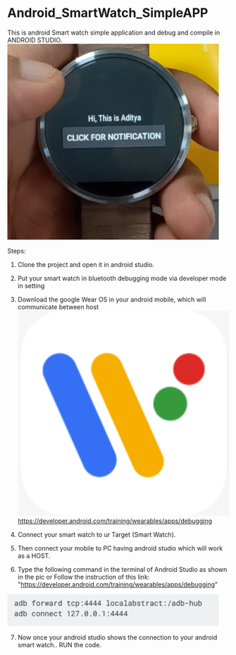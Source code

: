 # Android_SmartWatch_SimpleAPP
This is android Smart watch simple application and debug and compile in ANDROID STUDIO.
<img src="demo/1.jpeg" width="480"> 


Steps: 
1. Clone the project and open it in android studio.

2. Put your smart watch in bluetooth debugging mode via developer mode in setting

3. Download the google Wear OS in your android mobile, which will communicate between host<img src="demo/3.jpeg" width="480">
https://developer.android.com/training/wearables/apps/debugging

4. Connect your smart watch to ur Target (Smart Watch). 

5. Then connect your mobile to PC having android studio which will work as a HOST. 

6. Type the following command in the terminal of Android Studio as shown in the pic or Follow the instruction of this link: "https://developer.android.com/training/wearables/apps/debugging"
<img src="demo/2.jpeg" width="480"> 

7. Now once your android studio shows the connection to your android smart watch.. RUN the code. 

